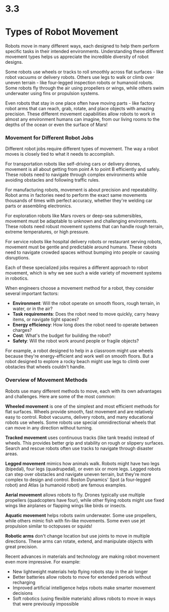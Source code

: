 # 3.3
# ****Types of Robot Movement****

Robots move in many different ways, each designed to help them perform specific tasks in their intended environments. Understanding these different movement types helps us appreciate the incredible diversity of robot designs.

Some robots use wheels or tracks to roll smoothly across flat surfaces - like robot vacuums or delivery robots. Others use legs to walk or climb over uneven terrain - like four-legged inspection robots or humanoid robots. Some robots fly through the air using propellers or wings, while others swim underwater using fins or propulsion systems.

Even robots that stay in one place often have moving parts - like factory robot arms that can reach, grab, rotate, and place objects with amazing precision. These different movement capabilities allow robots to work in almost any environment humans can imagine, from our living rooms to the depths of the ocean or even the surface of Mars!

### **Movement for Different Robot Jobs**

Different robot jobs require different types of movement. The way a robot moves is closely tied to what it needs to accomplish.

For transportation robots like self-driving cars or delivery drones, movement is all about getting from point A to point B efficiently and safely. These robots need to navigate through complex environments while avoiding obstacles and following traffic rules.

For manufacturing robots, movement is about precision and repeatability. Robot arms in factories need to perform the exact same movements thousands of times with perfect accuracy, whether they're welding car parts or assembling electronics.

For exploration robots like Mars rovers or deep-sea submersibles, movement must be adaptable to unknown and challenging environments. These robots need robust movement systems that can handle rough terrain, extreme temperatures, or high pressure.

For service robots like hospital delivery robots or restaurant serving robots, movement must be gentle and predictable around humans. These robots need to navigate crowded spaces without bumping into people or causing disruptions.

Each of these specialized jobs requires a different approach to robot movement, which is why we see such a wide variety of movement systems in robotics.

When engineers choose a movement method for a robot, they consider several important factors:
- **Environment**: Will the robot operate on smooth floors, rough terrain, in water, or in the air?
- **Task requirements**: Does the robot need to move quickly, carry heavy items, or navigate tight spaces?
- **Energy efficiency**: How long does the robot need to operate between charges?
- **Cost**: What's the budget for building the robot?
- **Safety**: Will the robot work around people or fragile objects?

For example, a robot designed to help in a classroom might use wheels because they're energy-efficient and work well on smooth floors. But a robot designed to explore a rocky beach might use legs to climb over obstacles that wheels couldn't handle.

### **Overview of Movement Methods**

Robots use many different methods to move, each with its own advantages and challenges. Here are some of the most common:

**Wheeled movement** is one of the simplest and most efficient methods for flat surfaces. Wheels provide smooth, fast movement and are relatively easy to control. Robot vacuums, delivery robots, and many educational robots use wheels. Some robots use special omnidirectional wheels that can move in any direction without turning.

**Tracked movement** uses continuous tracks (like tank treads) instead of wheels. This provides better grip and stability on rough or slippery surfaces. Search and rescue robots often use tracks to navigate through disaster areas.

**Legged movement** mimics how animals walk. Robots might have two legs (bipedal), four legs (quadrupedal), or even six or more legs. Legged robots can step over obstacles and navigate uneven terrain, but they're more complex to design and control. Boston Dynamics' Spot (a four-legged robot) and Atlas (a humanoid robot) are famous examples.

**Aerial movement** allows robots to fly. Drones typically use multiple propellers (quadcopters have four), while other flying robots might use fixed wings like airplanes or flapping wings like birds or insects.

**Aquatic movement** helps robots swim underwater. Some use propellers, while others mimic fish with fin-like movements. Some even use jet propulsion similar to octopuses or squids!

**Robotic arms** don't change location but use joints to move in multiple directions. These arms can rotate, extend, and manipulate objects with great precision.

Recent advances in materials and technology are making robot movement even more impressive. For example:
- New lightweight materials help flying robots stay in the air longer
- Better batteries allow robots to move for extended periods without recharging
- Improved artificial intelligence helps robots make smarter movement decisions
- Soft robotics (using flexible materials) allows robots to move in ways that were previously impossible


